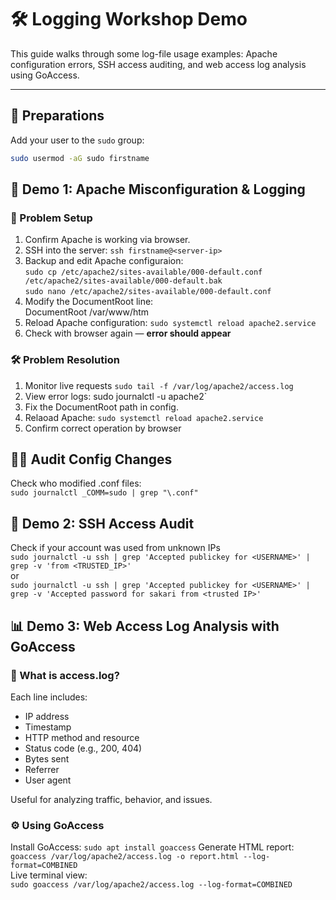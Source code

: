 
# 🛠️ Logging Workshop Demo

This guide walks through some log-file usage examples: Apache configuration errors, SSH access auditing, and web access log analysis using GoAccess.

---

## 🔧 Preparations

Add your user to the `sudo` group:

```bash
sudo usermod -aG sudo firstname
```


## 🧪 Demo 1: Apache Misconfiguration & Logging
### 🐣 Problem Setup  
1. Confirm Apache is working via browser.
2. SSH into the server:
   `ssh firstname@<server-ip>`
3. Backup and edit Apache configuraion:  
`sudo cp /etc/apache2/sites-available/000-default.conf /etc/apache2/sites-available/000-default.bak`  
`sudo nano /etc/apache2/sites-available/000-default.conf`
4. Modify the DocumentRoot line:  
DocumentRoot /var/www/htm
5. Reload Apache configuration: `sudo systemctl reload apache2.service`
6. Check with browser again — **error should appear**

### 🛠️ Problem Resolution  
1. Monitor live requests
`sudo tail -f /var/log/apache2/access.log`
2. View error logs: sudo journalctl -u apache2`
3. Fix the DocumentRoot path in config.
4. Relaoad Apache: `sudo systemctl reload apache2.service`
5. Confirm correct operation by browser


## 🕵️‍♂️ Audit Config Changes  
Check who modified .conf files:   
`sudo journalctl _COMM=sudo | grep "\.conf"`  

## 🔐 Demo 2: SSH Access Audit  
Check if your account was used from unknown IPs  
`sudo journalctl -u ssh | grep 'Accepted publickey for <USERNAME>' | grep -v 'from <TRUSTED_IP>'`  
or   
`sudo journalctl -u ssh | grep 'Accepted publickey for <USERNAME>' | grep -v 'Accepted password for sakari from <trusted IP>'`  

## 📊 Demo 3: Web Access Log Analysis with GoAccess  
### 📁 What is access.log?  
Each line includes:  
* IP address
* Timestamp
* HTTP method and resource
* Status code (e.g., 200, 404)
* Bytes sent
* Referrer
* User agent  

Useful for analyzing traffic, behavior, and issues.  

### ⚙️ Using GoAccess  
Install GoAccess: `sudo apt install goaccess` 
Generate HTML report: 
`goaccess /var/log/apache2/access.log -o report.html --log-format=COMBINED`  
Live terminal view:  
`sudo goaccess /var/log/apache2/access.log --log-format=COMBINED`


